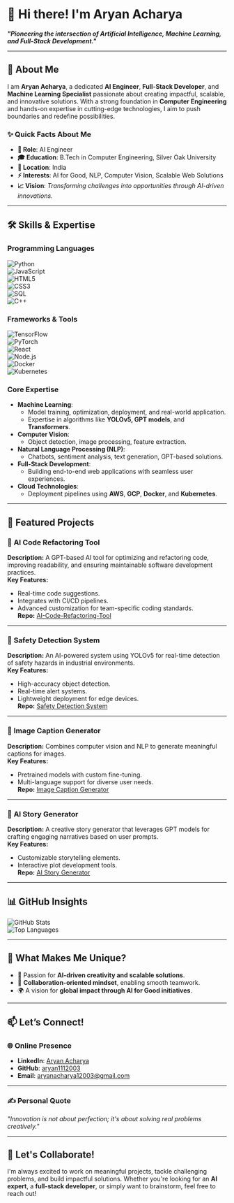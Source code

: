 # 👋 **Hi there! I'm Aryan Acharya**  
**_"Pioneering the intersection of Artificial Intelligence, Machine Learning, and Full-Stack Development."_**

---

## 🎯 **About Me**

I am **Aryan Acharya**, a dedicated **AI Engineer**, **Full-Stack Developer**, and **Machine Learning Specialist** passionate about creating impactful, scalable, and innovative solutions. With a strong foundation in **Computer Engineering** and hands-on expertise in cutting-edge technologies, I aim to push boundaries and redefine possibilities.  

### ✨ **Quick Facts About Me**  
- **🌟 Role**: AI Engineer  
- **🎓 Education**: B.Tech in Computer Engineering, Silver Oak University  
- **📍 Location**: India  
- **⚡ Interests**: AI for Good, NLP, Computer Vision, Scalable Web Solutions  
- **📈 Vision**: *Transforming challenges into opportunities through AI-driven innovations.*  

---

## 🛠️ **Skills & Expertise**

### **Programming Languages**
![Python](https://img.shields.io/badge/-Python-3776AB?logo=python&logoColor=white)  
![JavaScript](https://img.shields.io/badge/-JavaScript-F7DF1E?logo=javascript&logoColor=black)  
![HTML5](https://img.shields.io/badge/-HTML5-E34F26?logo=html5&logoColor=white)  
![CSS3](https://img.shields.io/badge/-CSS3-1572B6?logo=css3&logoColor=white)  
![SQL](https://img.shields.io/badge/-SQL-4479A1?logo=postgresql&logoColor=white)  
![C++](https://img.shields.io/badge/-C++-00599C?logo=cplusplus&logoColor=white)  

### **Frameworks & Tools**
![TensorFlow](https://img.shields.io/badge/-TensorFlow-FF6F00?logo=tensorflow&logoColor=white)  
![PyTorch](https://img.shields.io/badge/-PyTorch-EE4C2C?logo=pytorch&logoColor=white)  
![React](https://img.shields.io/badge/-React-61DAFB?logo=react&logoColor=black)  
![Node.js](https://img.shields.io/badge/-Node.js-339933?logo=node.js&logoColor=white)  
![Docker](https://img.shields.io/badge/-Docker-2496ED?logo=docker&logoColor=white)  
![Kubernetes](https://img.shields.io/badge/-Kubernetes-326CE5?logo=kubernetes&logoColor=white)  

### **Core Expertise**
- **Machine Learning**:  
   - Model training, optimization, deployment, and real-world application.  
   - Expertise in algorithms like **YOLOv5, GPT models**, and **Transformers**.  
- **Computer Vision**:  
   - Object detection, image processing, feature extraction.  
- **Natural Language Processing (NLP)**:  
   - Chatbots, sentiment analysis, text generation, GPT-based solutions.  
- **Full-Stack Development**:  
   - Building end-to-end web applications with seamless user experiences.  
- **Cloud Technologies**:  
   - Deployment pipelines using **AWS**, **GCP**, **Docker**, and **Kubernetes**.  

---



## 🌟 **Featured Projects**

### 🔹 **AI Code Refactoring Tool**  
**Description:** A GPT-based AI tool for optimizing and refactoring code, improving readability, and ensuring maintainable software development practices.  
**Key Features:**  
- Real-time code suggestions.  
- Integrates with CI/CD pipelines.  
- Advanced customization for team-specific coding standards.  
**Repo:** [AI-Code-Refactoring-Tool](https://github.com/aryan1112003/AI-Code-Refactoring-Tool)  

---

### 🔹 **Safety Detection System**  
**Description:** An AI-powered system using YOLOv5 for real-time detection of safety hazards in industrial environments.  
**Key Features:**  
- High-accuracy object detection.  
- Real-time alert systems.  
- Lightweight deployment for edge devices.  
**Repo:** [Safety Detection System](https://github.com/aryan1112003/Safety-Detection-System)  

---

### 🔹 **Image Caption Generator**  
**Description:** Combines computer vision and NLP to generate meaningful captions for images.  
**Key Features:**  
- Pretrained models with custom fine-tuning.  
- Multi-language support for diverse user needs.  
**Repo:** [Image Caption Generator](https://github.com/aryan1112003/Image-Caption-Generator)  

---

### 🔹 **AI Story Generator**  
**Description:** A creative story generator that leverages GPT models for crafting engaging narratives based on user prompts.  
**Key Features:**  
- Customizable storytelling elements.  
- Interactive plot development tools.  
**Repo:** [AI Story Generator](https://github.com/aryan1112003/AI-Story-Generator)  

---

## 📊 **GitHub Insights**

![GitHub Stats](https://github-readme-stats.vercel.app/api?username=aryan1112003&show_icons=true&theme=radical)  
![Top Languages](https://github-readme-stats.vercel.app/api/top-langs/?username=aryan1112003&layout=compact&theme=radical)  

---

## 🎨 **What Makes Me Unique?**  
- 🧠 Passion for **AI-driven creativity and scalable solutions**.  
- 🤝 **Collaboration-oriented mindset**, enabling smooth teamwork.  
- 🌍 A vision for **global impact through AI for Good initiatives**.  

---

## 📫 **Let’s Connect!**

### 🌐 **Online Presence**  
- **LinkedIn**: [Aryan Acharya](https://www.linkedin.com/in/aryan-acharya-9b939b316/)  
- **GitHub**: [aryan1112003](https://github.com/aryan1112003)  
- **Email**: [aryanacharya12003@gmail.com](mailto:aryanacharya12003@gmail.com)  

---

### ✍️ **Personal Quote**  
*"Innovation is not about perfection; it's about solving real problems creatively."*  

---

## 🚀 **Let's Collaborate!**  

I'm always excited to work on meaningful projects, tackle challenging problems, and build impactful solutions. Whether you're looking for an **AI expert**, a **full-stack developer**, or simply want to brainstorm, feel free to reach out!  
